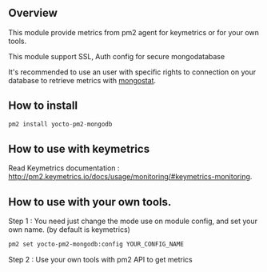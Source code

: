 ## Overview

This module provide metrics from pm2 agent for keymetrics or for your own tools.

This module support SSL, Auth config for secure mongodatabase

It's recommended to use an user with specific rights to connection on your database to retrieve metrics with [mongostat](https://docs.mongodb.com/manual/reference/program/mongostat/).

## How to install

```javascript
pm2 install yocto-pm2-mongodb
```

## How to use with keymetrics

Read Keymetrics documentation : http://pm2.keymetrics.io/docs/usage/monitoring/#keymetrics-monitoring.


## How to use with your own tools.

Step 1 : You need just change the mode use on module config, and set your own name. (by default is keymetrics)

```bash
pm2 set yocto-pm2-mongodb:config YOUR_CONFIG_NAME
```

Step 2 : Use your own tools with pm2 API to get metrics

